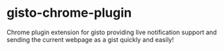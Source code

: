 gisto-chrome-plugin
===================

Chrome plugin extension for gisto providing live notification support and sending the current webpage as a gist quickly and easily!
